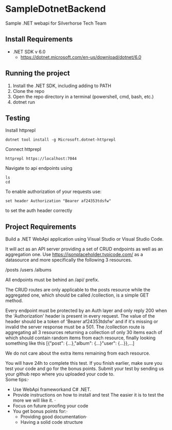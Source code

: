 # SampleDotnetBackend
Sample .NET webapi for Silverhorse Tech Team

## Install Requirements
* .NET SDK v 6.0
  * https://dotnet.microsoft.com/en-us/download/dotnet/6.0
 
## Running the project
1. Install the .NET SDK, including adding to PATH
2. Clone the repo
3. Open the repo directory in a terminal (powershell, cmd, bash, etc.)
4. dotnet run

## Testing
Install httprepl
```
dotnet tool install -g Microsoft.dotnet-httprepl
```
Connect httprepl
```
httprepl https://localhost:7044
```
Navigate to api endpoints using 
```
ls
cd
```
To enable authorization of your requests use:
```
set header Authorization "Bearer af24353tdsfw"
```
to set the auth header correctly

## Project Requirements
Build a .NET WebApi application using Visual Studio or Visual Studio Code.

It will act as an API server providing a set of CRUD endpoints as well as an aggregation one. Use https://jsonplaceholder.typicode.com/ as a datasource and more specifically the following 3 resources.

/posts
/users
/albums

All endpoints must be behind an /api/ prefix.

The CRUD routes are only applicable to the posts resource while the aggregated one, which should be called /collection, is a simple GET method.

Every endpoint must be protected by an Auth layer and only reply 200 when the 'Authorization' header is present in every request. The value of the header should be a token of 'Bearer af24353tdsfw' and if it's missing or invalid the server response must be a 501.  The /collection route is aggregating all 3 resources returning a collection of only 30 items each of which should contain random items from each resource, finally looking something like this [{"post": {...},"album": {...}"user": {...}},...] 

We do not care about the extra items remaining from each resource.

You will have 24h to complete this test. If you finish earlier, make sure you test your code and go for the bonus points. Submit your test by sending us your github repo where you uploaded your code to.  
Some tips:·

* Use WebApi frameworkand C# .NET.
* Provide instructions on how to install and test The easier it is to test the more we will like it. ·
* Focus on future proofing your code
* You get bonus points for:·
  * Providing good documentation·
  * Having a solid code structure 
